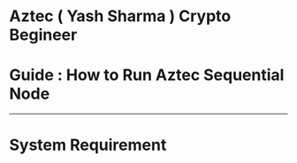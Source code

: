 # Aztec ( Yash Sharma ) Crypto Begineer
# Guide : How to Run Aztec Sequential Node 
----------------------------------------

# System Requirement
